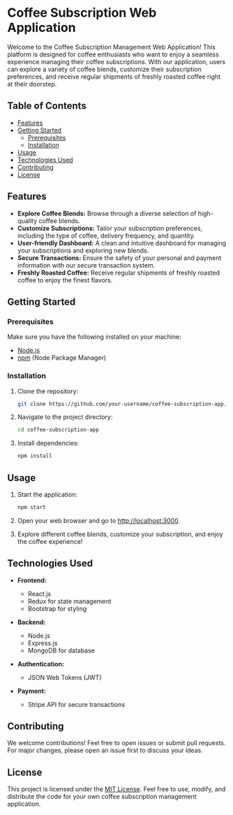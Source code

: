 # Coffee Subscription Web Application

Welcome to the Coffee Subscription Management Web Application! This platform is designed for coffee enthusiasts who want to enjoy a seamless experience managing their coffee subscriptions. With our application, users can explore a variety of coffee blends, customize their subscription preferences, and receive regular shipments of freshly roasted coffee right at their doorstep.

## Table of Contents

- [Features](#features)
- [Getting Started](#getting-started)
  - [Prerequisites](#prerequisites)
  - [Installation](#installation)
- [Usage](#usage)
- [Technologies Used](#technologies-used)
- [Contributing](#contributing)
- [License](#license)

## Features

- **Explore Coffee Blends:** Browse through a diverse selection of high-quality coffee blends.
- **Customize Subscriptions:** Tailor your subscription preferences, including the type of coffee, delivery frequency, and quantity.
- **User-friendly Dashboard:** A clean and intuitive dashboard for managing your subscriptions and exploring new blends.
- **Secure Transactions:** Ensure the safety of your personal and payment information with our secure transaction system.
- **Freshly Roasted Coffee:** Receive regular shipments of freshly roasted coffee to enjoy the finest flavors.

## Getting Started

### Prerequisites

Make sure you have the following installed on your machine:

- [Node.js](https://nodejs.org/)
- [npm](https://www.npmjs.com/) (Node Package Manager)

### Installation

1. Clone the repository:

   ```bash
   git clone https://github.com/your-username/coffee-subscription-app.git
   ```

2. Navigate to the project directory:

   ```bash
   cd coffee-subscription-app
   ```

3. Install dependencies:

   ```bash
   npm install
   ```

## Usage

1. Start the application:

   ```bash
   npm start
   ```

2. Open your web browser and go to [http://localhost:3000](http://localhost:3000).

3. Explore different coffee blends, customize your subscription, and enjoy the coffee experience!

## Technologies Used

- **Frontend:**
  - React.js
  - Redux for state management
  - Bootstrap for styling

- **Backend:**
  - Node.js
  - Express.js
  - MongoDB for database

- **Authentication:**
  - JSON Web Tokens (JWT)

- **Payment:**
  - Stripe API for secure transactions

## Contributing

We welcome contributions! Feel free to open issues or submit pull requests. For major changes, please open an issue first to discuss your ideas.

## License

This project is licensed under the [MIT License](LICENSE). Feel free to use, modify, and distribute the code for your own coffee subscription management application.
